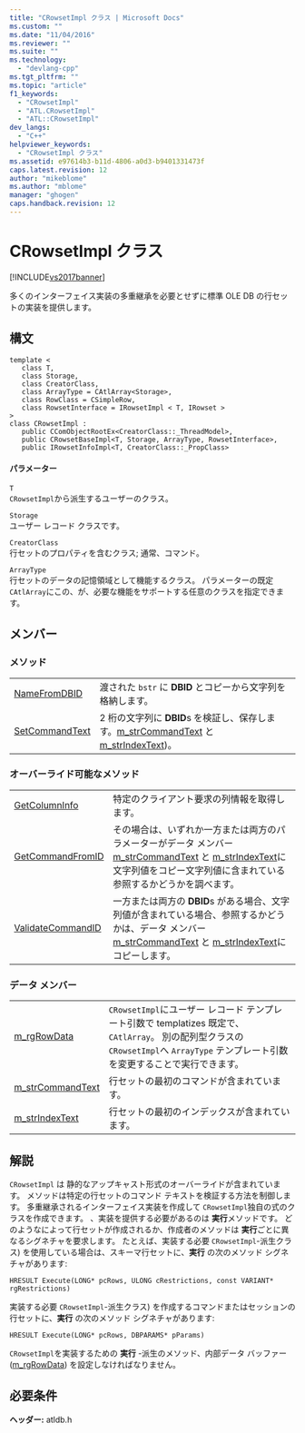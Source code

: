 ```yaml
---
title: "CRowsetImpl クラス | Microsoft Docs"
ms.custom: ""
ms.date: "11/04/2016"
ms.reviewer: ""
ms.suite: ""
ms.technology: 
  - "devlang-cpp"
ms.tgt_pltfrm: ""
ms.topic: "article"
f1_keywords: 
  - "CRowsetImpl"
  - "ATL.CRowsetImpl"
  - "ATL::CRowsetImpl"
dev_langs: 
  - "C++"
helpviewer_keywords: 
  - "CRowsetImpl クラス"
ms.assetid: e97614b3-b11d-4806-a0d3-b9401331473f
caps.latest.revision: 12
author: "mikeblome"
ms.author: "mblome"
manager: "ghogen"
caps.handback.revision: 12
---
```

# CRowsetImpl クラス
[!INCLUDE[vs2017banner](../../assembler/inline/includes/vs2017banner.md)]

多くのインターフェイス実装の多重継承を必要とせずに標準 OLE DB の行セットの実装を提供します。  
  
## 構文  
  
```  
template <  
   class T,  
   class Storage,  
   class CreatorClass,  
   class ArrayType = CAtlArray<Storage>,   
   class RowClass = CSimpleRow,   
   class RowsetInterface = IRowsetImpl < T, IRowset >   
>  
class CRowsetImpl :    
   public CComObjectRootEx<CreatorClass::_ThreadModel>,   
   public CRowsetBaseImpl<T, Storage, ArrayType, RowsetInterface>,   
   public IRowsetInfoImpl<T, CreatorClass::_PropClass>  
```  
  
#### パラメーター  
 `T`  
 `CRowsetImpl`から派生するユーザーのクラス。  
  
 `Storage`  
 ユーザー レコード クラスです。  
  
 `CreatorClass`  
 行セットのプロパティを含むクラス; 通常、コマンド。  
  
 `ArrayType`  
 行セットのデータの記憶領域として機能するクラス。  パラメーターの既定 `CAtlArray`にこの、が、必要な機能をサポートする任意のクラスを指定できます。  
  
## メンバー  
  
### メソッド  
  
|||  
|-|-|  
|[NameFromDBID](../../data/oledb/crowsetimpl-namefromdbid.md)|渡された `bstr` に **DBID** とコピーから文字列を格納します。|  
|[SetCommandText](../../data/oledb/crowsetimpl-setcommandtext.md)|2 桁の文字列に **DBID**s を検証し、保存します。[m\_strCommandText](../../data/oledb/crowsetimpl-m-strcommandtext.md) と [m\_strIndexText](../../data/oledb/crowsetimpl-m-strindextext.md)\)。|  
  
### オーバーライド可能なメソッド  
  
|||  
|-|-|  
|[GetColumnInfo](../../data/oledb/crowsetimpl-getcolumninfo.md)|特定のクライアント要求の列情報を取得します。|  
|[GetCommandFromID](../../data/oledb/crowsetimpl-getcommandfromid.md)|その場合は、いずれか一方または両方のパラメーターがデータ メンバー [m\_strCommandText](../../data/oledb/crowsetimpl-m-strcommandtext.md) と [m\_strIndexText](../../data/oledb/crowsetimpl-m-strindextext.md)に文字列値をコピー文字列値に含まれている参照するかどうかを調べます。|  
|[ValidateCommandID](../../data/oledb/crowsetimpl-validatecommandid.md)|一方または両方の **DBID**s がある場合、文字列値が含まれている場合、参照するかどうかは、データ メンバー [m\_strCommandText](../../data/oledb/crowsetimpl-m-strcommandtext.md) と [m\_strIndexText](../../data/oledb/crowsetimpl-m-strindextext.md)にコピーします。|  
  
### データ メンバー  
  
|||  
|-|-|  
|[m\_rgRowData](../../data/oledb/crowsetimpl-m-rgrowdata.md)|`CRowsetImpl`にユーザー レコード テンプレート引数で templatizes 既定で、`CAtlArray`。  別の配列型クラスの `CRowsetImpl`へ `ArrayType` テンプレート引数を変更することで実行できます。|  
|[m\_strCommandText](../../data/oledb/crowsetimpl-m-strcommandtext.md)|行セットの最初のコマンドが含まれています。|  
|[m\_strIndexText](../../data/oledb/crowsetimpl-m-strindextext.md)|行セットの最初のインデックスが含まれています。|  
  
## 解説  
 `CRowsetImpl` は 静的なアップキャスト形式のオーバーライドが含まれています。  メソッドは特定の行セットのコマンド テキストを検証する方法を制御します。  多重継承されるインターフェイス実装を作成して `CRowsetImpl`独自の式のクラスを作成できます。  、実装を提供する必要があるのは **実行**メソッドです。  どのようなによって行セットが作成されるか、作成者のメソッドは **実行**ごとに異なるシグネチャを要求します。  たとえば、実装する必要 `CRowsetImpl`\-派生クラス\) を使用している場合は、スキーマ行セットに、**実行** の次のメソッド シグネチャがあります:  
  
 `HRESULT Execute(LONG* pcRows, ULONG cRestrictions, const VARIANT* rgRestrictions)`  
  
 実装する必要 `CRowsetImpl`\-派生クラス\) を作成するコマンドまたはセッションの行セットに、**実行** の次のメソッド シグネチャがあります:  
  
 `HRESULT Execute(LONG* pcRows, DBPARAMS* pParams)`  
  
 `CRowsetImpl`を実装するための **実行** \-派生のメソッド、内部データ バッファー \([m\_rgRowData](../../data/oledb/crowsetimpl-m-rgrowdata.md)\) を設定しなければなりません。  
  
## 必要条件  
 **ヘッダー:** atldb.h